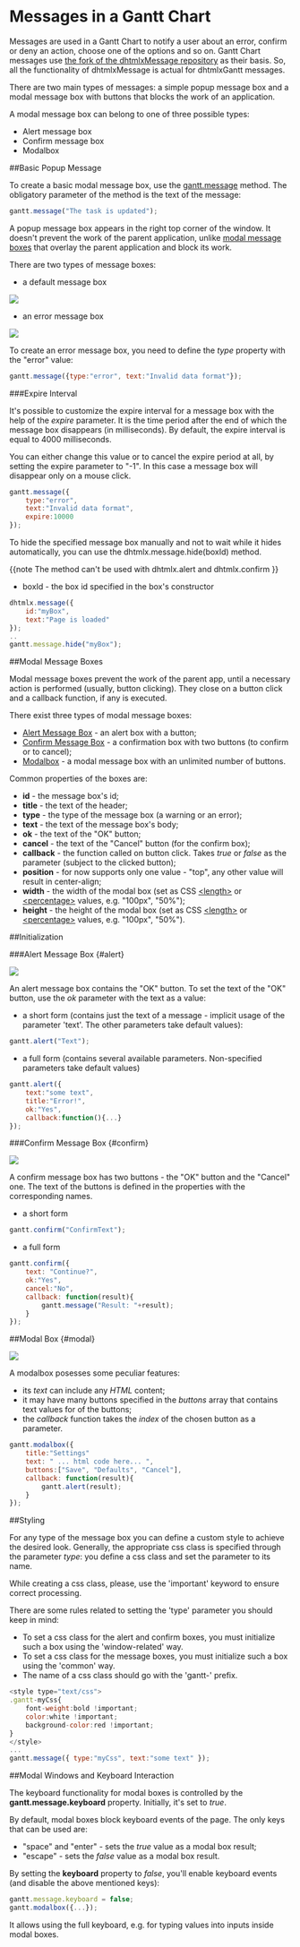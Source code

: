 Messages in a Gantt Chart
======================

Messages are used in a Gantt Chart to notify a user about an error, confirm or deny an action, choose one of the options and so on.
Gantt Chart messages use [the fork of the dhtmlxMessage repository](https://github.com/DHTMLX/message) as their basis. 
So, all the functionality of dhtmlxMessage is actual for dhtmlxGantt messages.

There are two main types of messages: a simple popup message box and a modal message box with buttons that blocks the work of an application.

A modal message box can belong to one of three possible types:

- Alert message box
- Confirm message box
- Modalbox


##Basic Popup Message 

To create a basic modal message box, use the [gantt.message](api/gantt_message.md) method. The obligatory parameter of the method is the text of the message:

~~~js
gantt.message("The task is updated");
~~~

A popup message box appears in the right top corner of the window. It doesn't prevent the work of the parent application, unlike [modal message boxes](desktop/message_boxes.md#modalmessageboxes)
that overlay the parent application and block its work.

There are two types of message boxes:
	
- a default message box

<img src="desktop/default_message.png"/>
	
- an error message box

<img src="desktop/error_message.png"/>


To create an error message box, you need to define the *type* property with the "error" value: 

~~~js
gantt.message({type:"error", text:"Invalid data format"});
~~~

###Expire Interval

It's possible to customize the expire interval for a message box with the help of the *expire* parameter. It is the time period after the end of which the message box disappears (in milliseconds).
By default, the expire interval is equal to 4000 milliseconds. 

You can either change this value or to cancel the expire period at all, by setting the expire parameter to "-1". In this case 
a message box will disappear only on a mouse click.

~~~js
gantt.message({
	type:"error", 
    text:"Invalid data format",
    expire:10000
});
~~~

To hide the specified message box manually and not to wait while it hides automatically, you can use the dhtmlx.message.hide(boxId) method.

{{note
The method can't be used with dhtmlx.alert and dhtmlx.confirm
}}


- boxId - the box id specified in the box's constructor

~~~js
dhtmlx.message({
    id:"myBox",
    text:"Page is loaded"
});
..
gantt.message.hide("myBox");
~~~

##Modal Message Boxes

Modal message boxes prevent the work of the parent app, until a necessary action is performed (usually, button clicking). 
They close on a button click and a callback function, if any is executed.

There exist three types of modal message boxes:

- [Alert Message Box](#alert) - an alert box with a button;
- [Confirm Message Box](#confirm) - a confirmation box with two buttons (to confirm or to cancel); 
- [Modalbox](#modal) - a modal message box with an unlimited number of buttons. 

Common properties of the boxes are:

- **id** - the message box's id;
- **title** - the text of the header;
- **type** - the type of the message box (a warning or an error);
- **text** - the text of the message box's body; 
- **ok** - the text of the "OK" button;
- **cancel** - the text of the "Cancel" button (for the confirm box);
- **callback** - the function called on button click. Takes *true* or *false* as the parameter (subject to the clicked button);
- **position** - for now supports only one value - "top", any other value will result in center-align;
- **width**	- the width of the modal box (set as CSS [&#60;length&#62;](https://developer.mozilla.org/en/docs/Web/CSS/length) or
	[&#60;percentage&#62;](https://developer.mozilla.org/en-US/docs/Web/CSS/percentage) values, e.g. "100px", "50%");
- **height** - the height of the modal box (set as CSS [&#60;length&#62;](https://developer.mozilla.org/en/docs/Web/CSS/length) or
	[&#60;percentage&#62;](https://developer.mozilla.org/en-US/docs/Web/CSS/percentage) values, e.g. "100px", "50%").


##Initialization

###Alert Message Box {#alert}

<img src="desktop/alert.png"/>

An alert message box contains the "OK" button. To set the text of the "OK" button, use the *ok* parameter with the text as a value:

- a short form (contains just the text of a message - implicit usage of the parameter 'text'. The other parameters take default values):

~~~js
gantt.alert("Text");
~~~

- a full form (contains several available parameters. Non-specified parameters take default values)

~~~js
gantt.alert({
    text:"some text",
    title:"Error!",
    ok:"Yes",
	callback:function(){...}
});
~~~


###Confirm Message Box {#confirm}

<img src="desktop/confirm.png"/>

A confirm message box has two buttons - the "OK" button and the "Cancel" one. The text of the buttons is defined in the properties with the corresponding names. 


- a short form

~~~js
gantt.confirm("ConfirmText");
~~~

- a full form

~~~js
gantt.confirm({
    text: "Continue?",
    ok:"Yes", 
    cancel:"No",
    callback: function(result){
        gantt.message("Result: "+result);
    }
});
~~~


##Modal Box {#modal}

<img src="desktop/modalbox.png"/>

A modalbox posesses some peculiar features: 

- its *text* can include any *HTML* content;
- it may have many buttons specified in the *buttons* array that contains text values for of the buttons;
- the *callback* function takes the *index* of the chosen button as a parameter.

~~~js
gantt.modalbox({
	title:"Settings"
    text: " ... html code here... ",
    buttons:["Save", "Defaults", "Cancel"],
    callback: function(result){
        gantt.alert(result);
    }
});
~~~

##Styling

For any type of the message box you can define a custom style to achieve the desired look.
Generally, the appropriate css class is specified through the parameter *type*: you define a css class and set the parameter to its name.

While creating a css class, please, use the 'important' keyword to ensure correct processing.

There are some rules related to setting the 'type' parameter you should keep in mind:

- To set a css class for the alert and confirm boxes, you must initialize such a box using the 'window-related' way.
- To set a css class for the message boxes, you must initialize such a box using the 'common' way.
- The name of a css class should go with the 'gantt-' prefix.

~~~js
<style type="text/css">
.gantt-myCss{
    font-weight:bold !important;
    color:white !important;
    background-color:red !important;
}
</style>
...
gantt.message({ type:"myCss", text:"some text" });
~~~

##Modal Windows and Keyboard Interaction

The keyboard functionality for modal boxes is controlled by the **gantt.message.keyboard** property. Initially, it's set to *true*. 

By default, modal boxes block keyboard events of the page. The only keys that can be used are: 

- "space" and "enter" - sets the *true* value as a modal box result;
- "escape" - sets the *false* value as a modal box result.

By setting the **keyboard** property to *false*, you'll enable keyboard events (and disable the above mentioned keys):

~~~js
gantt.message.keyboard = false; 
gantt.modalbox({...});
~~~

It allows using the full keyboard, e.g. for typing values into inputs inside modal boxes. 

